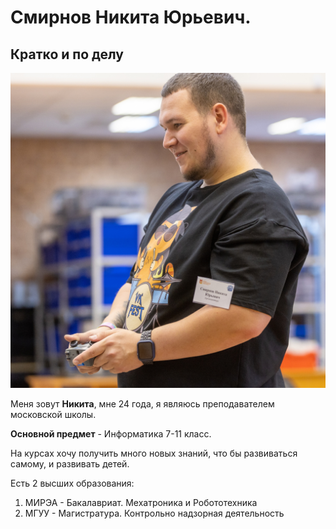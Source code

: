 # Смирнов Никита Юрьевич.
## Кратко и по делу

![](img/1.jpg)

Меня зовут **Никита**, мне 24 года, я являюсь преподавателем московской школы.

**Основной предмет** - Информатика 7-11 класс. 

На курсах хочу получить много новых знаний, что бы развиваться самому, и развивать детей.

Есть 2 высших образования:
1. МИРЭА - Бакалавриат. Мехатроника и Робототехника
2. МГУУ - Магистратура. Контрольно надзорная деятельность
